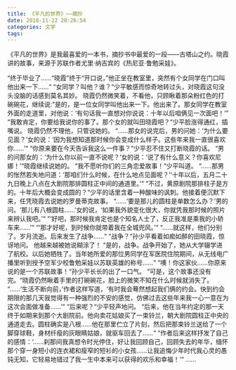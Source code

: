 ```yaml
---
title: 《平凡的世界》——摘抄
date: 2018-11-22 20:26:54
categories: 文学
tags:
---
```

《平凡的世界》是我最喜爱的一本书，摘抄书中最爱的一段——古塔山之约。晓霞讲的故事，来源于苏联作者尤里·纳吉宾的《热尼亚·鲁勉采娃》。

<!--more-->

“终于毕业了……“晓霞”终于“开口说，”他正坐在教室里，突然有个女同学在门口叫他出来一下……“
“女同学？叫他？谁？“少平敏感而惊奇地转过头，对晓霞这句没头没脑的话感到莫名其妙。
晓霞仍然微笑着，不看他，只顾瞅着那朵粉红色的打碗碗花，继续说:”是的，是一位女同学叫他出来一下。他出来了。那女同学在教室外面的走道里，对他说：‘有句话我一直想对你说说：十年以后咱俩见一次面吧！’”
“我敢肯定，你要给我说你的事了。那个女的就叫田晓霞吧？“少平脸涨得通红，插嘴说。
晓霞仍然不理他，只管说她的。
“……那女的说完后，男的问她：‘为什么要见面？’女的说：‘因为我想知道那时候你会变成什么样子。这些年来我一直很喜欢你……’“
“你原来要在今天告诉我这么一件事？“少平忍不住又打断晓霞的话。
“男的问那女的：‘为什么你以前一直不说呢？’女的说：‘说了有什么意义？你喜欢尼娜！’“晓霞继续说她的。
“我不愿听你们的三角恋爱故事！“少平叫道。
“……那男的怅然若失地问道：‘那咱们什么时候，在什么地点见面呢？’‘十年以后，五月二十九日晚上八点在大剧院那排圆柱正中间的通道里。’“
“不过，黄原剧院那排柱子是方的。十年后大概会变成圆的？“少平的话里含着一种酸味的讽刺。他接着便沉默下来，任凭晓霞去说她的罗曼蒂克故事。
“……‘要是那儿的圆柱是单数怎么办？’男的问。‘那儿有八根圆柱……’女的说，‘如果我外貌变化很大，你就凭我那时候的照片来辨认我吧。’“
“‘好吧，那时候我肯定也是个知名人士了，反正我准是乘我的小轿车来……’“
“‘那才好呢，到时候你就带着我在全城兜风。’“
“……就这样，他们分别了。岁月流逝。后来发生了战争……“
“战争？“孙少平看着如痴如醉的田晓霞，惊讶地问。
他越来越被她说糊涂了！
“是的，战争。战争开始了，她从大学辍学进了航校。以后她牺牲了。当年她所爱的那位男同学在军医院住院期间，从无线电广播里听到授予空军少校鲁勉采娃以苏联英雄的称号……“
“噢！你这家伙……你原来说的是一个苏联故事！“孙少平长长的出了一口气。
“可是，这个故事还没有完。“晓霞仍然瞅着手里的打碗碗花，脸上的微笑不知在什么时候就消失了。
“……‘生活不断向前，’作者这样写道，‘有时我会蓦然想起我们俩的约会。快到约会期限的那几天我觉得有一种强烈的不安的感觉，仿佛过去这些年来我一心一意在为这次会面做准备……’“
“后来呢？“少平轻声地问。
“后来，他在当年约定的那一天终于如期来到那个大剧院前。他向卖花姑娘买了一束铃兰，朝大剧院圆柱正中央的通道走去。圆柱确实是八根……他在那里伫立了片刻，然后把那束铃兰送给了一个脚穿球鞋，身材纤瘦的灰眼睛姑娘，就驱车回去了……“
“作者后来这样抒发了自己的感情：‘……刹那间我真想令时光停住，好让我回顾自己，回顾失去的年华，缅怀那个穿一身短小的连衣裙和瘦窄的短衫的小女孩……让我追悔少年时代我心灵的愚钝无知，它轻易地错过了我一生中本来可以获得的欢乐和幸福！‘“
……
